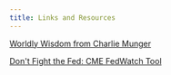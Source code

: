 ```yaml
---
title: Links and Resources
---
```


[Worldly Wisdom from Charlie Munger](https://25iq.com/quotations/charlie-munger/)

[Don't Fight the Fed:  CME FedWatch Tool](https://www.cmegroup.com/trading/interest-rates/countdown-to-fomc.html)